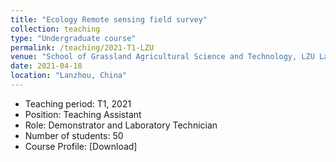 ```yaml
---
title: "Ecology Remote sensing field survey"
collection: teaching
type: "Undergraduate course"
permalink: /teaching/2021-T1-LZU
venue: "School of Grassland Agricultural Science and Technology, LZU Lanzhou"
date: 2021-04-18
location: "Lanzhou, China"
---
```

* Teaching period: T1, 2021
* Position: Teaching Assistant 
* Role: Demonstrator and Laboratory Technician
* Number of students: 50
* Course Profile: [Download]

